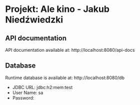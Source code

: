 # Projekt: Ale kino - Jakub Niedźwiedzki


## API documentation
API documentation available at: http://localhost:8080/api-docs

## Database
Runtime database is available at: http://localhost:8080/db
- JDBC URL: jdbc:h2:mem:test
- User Name: sa
- Password: 

